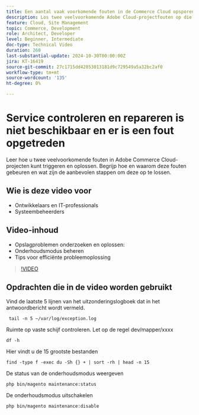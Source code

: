 ```yaml
---
title: Een aantal vaak voorkomende fouten in de Commerce Cloud opsporen en corrigeren
description: Los twee veelvoorkomende Adobe Cloud-projectfouten op die voorkomen dat de site wordt geladen.
feature: Cloud, Site Management
topic: Commerce, Development
role: Architect, Developer
level: Beginner, Intermediate
doc-type: Technical Video
duration: 260
last-substantial-update: 2024-10-30T00:00:00Z
jira: KT-16419
source-git-commit: 27c1715dd42853013181d9c729549a5a32bc2af0
workflow-type: tm+mt
source-wordcount: '135'
ht-degree: 0%

---
```



# Service controleren en repareren is niet beschikbaar en er is een fout opgetreden

Leer hoe u twee veelvoorkomende fouten in Adobe Commerce Cloud-projecten kunt triggeren en oplossen.  Begrijp hoe en waarom deze fouten gebeuren en wat zijn de aanbevolen stappen om deze op te lossen.

## Wie is deze video voor

- Ontwikkelaars en IT-professionals
- Systeembeheerders

## Video-inhoud

- Opslagproblemen onderzoeken en oplossen:
- Onderhoudsmodus beheren
- Tips voor efficiënte probleemoplossing

>[!VIDEO](https://video.tv.adobe.com/v/3447699?learn=on&captions=dut)


## Opdrachten die in de video worden gebruikt

Vind de laatste 5 lijnen van het uitzonderingslogboek dat in het antwoordbericht wordt vermeld.

```SHELL
 tail -n 5 ~/var/log/exception.log
```

Ruimte op vaste schijf controleren. Let op de regel dev/mapper/xxxx

```SHELL
df -h
```

Hier vindt u de 15 grootste bestanden

```SHELL
find -type f -exec du -Sh {} + | sort -rh | head -n 15
```

De status van de onderhoudsmodus weergeven

```SHELL
php bin/magento maintenance:status
```

De onderhoudsmodus uitschakelen

```SHELL
php bin/magento maintenance:disable 
```
